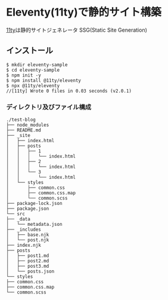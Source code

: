 # Eleventy(11ty)で静的サイト構築

[11ty](https://www.11ty.dev/)は静的サイトジェネレータ
SSG(Static Site Generation)

## インストール

    $ mkdir eleventy-sample
    $ cd eleventy-sample
    $ npm init -y
    $ npm install @11ty/eleventy
    $ npx @11ty/eleventy
    //[11ty] Wrote 0 files in 0.03 seconds (v2.0.1)

### ディレクトリ及びファイル構成

    ./test-blog
    ├── node_modules
    ├── README.md
    ├── _site
    │   ├── index.html
    │   ├── posts
    │   │   ├── 1
    │   │   │   └── index.html
    │   │   ├── 2
    │   │   │   └── index.html
    │   │   └── 3
    │   │       └── index.html
    │   └── styles
    │       ├── common.css
    │       ├── common.css.map
    │       └── common.scss
    ├── package-lock.json
    ├── package.json
    └── src
    ├── _data
    │   └── metadata.json
    ├── _includes
    │   ├── base.njk
    │   └── post.njk
    ├── index.njk
    ├── posts
    │   ├── post1.md
    │   ├── post2.md
    │   ├── post3.md
    │   └── posts.json
    └── styles
    ├── common.css
    ├── common.css.map
    └── common.scss